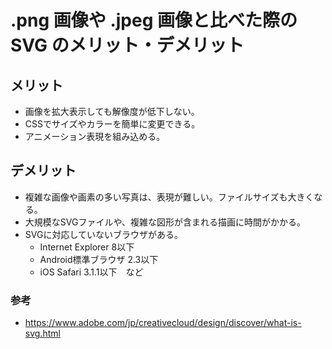 # .png 画像や .jpeg 画像と比べた際の SVG のメリット・デメリット
## メリット
* 画像を拡大表示しても解像度が低下しない。
* CSSでサイズやカラーを簡単に変更できる。
* アニメーション表現を組み込める。

## デメリット
* 複雑な画像や画素の多い写真は、表現が難しい。ファイルサイズも大きくなる。
* 大規模なSVGファイルや、複雑な図形が含まれる描画に時間がかかる。
* SVGに対応していないブラウザがある。
  * Internet Explorer 8以下
  * Android標準ブラウザ 2.3以下
  * iOS Safari 3.1.1以下　など

### 参考
* https://www.adobe.com/jp/creativecloud/design/discover/what-is-svg.html
